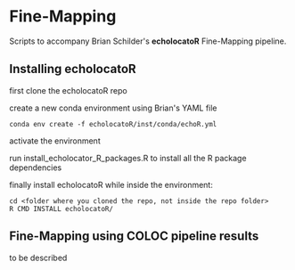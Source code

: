 # Fine-Mapping

Scripts to accompany Brian Schilder's **echolocatoR** Fine-Mapping pipeline.

## Installing echolocatoR

first clone the echolocatoR repo

create a new conda environment using Brian's YAML file

```
conda env create -f echolocatoR/inst/conda/echoR.yml
```


activate the environment

run install_echolocator_R_packages.R to install all the R package dependencies

finally install echolocatoR while inside the environment: 

```
cd <folder where you cloned the repo, not inside the repo folder>
R CMD INSTALL echolocatoR/
```

## Fine-Mapping using COLOC pipeline results

to be described
